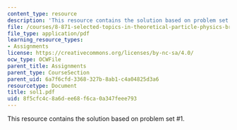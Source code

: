 ```yaml
---
content_type: resource
description: 'This resource contains the solution based on problem set #1.'
file: /courses/8-871-selected-topics-in-theoretical-particle-physics-branes-and-gauge-theory-dynamics-fall-2004/8f5cfc4c8a6dee68f6ca0a347feee793_sol1.pdf
file_type: application/pdf
learning_resource_types:
- Assignments
license: https://creativecommons.org/licenses/by-nc-sa/4.0/
ocw_type: OCWFile
parent_title: Assignments
parent_type: CourseSection
parent_uid: 6a7f6cfd-3368-327b-8ab1-c4a04825d3a6
resourcetype: Document
title: sol1.pdf
uid: 8f5cfc4c-8a6d-ee68-f6ca-0a347feee793
---
```

This resource contains the solution based on problem set #1.